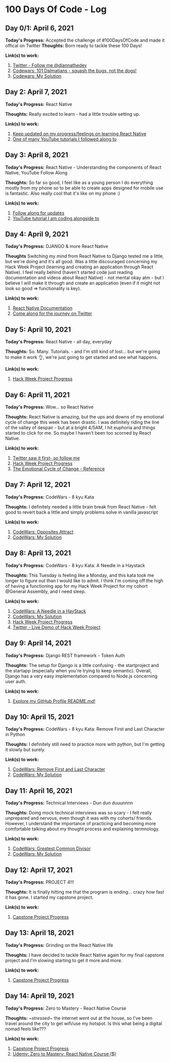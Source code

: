 # 100 Days Of Code - Log

## Day 0/1: April 6, 2021

**Today's Progress:** Accepted the challenge of #100DaysOfCode and made it offical on Twitter
**Thoughts:** Born ready to tackle these 100 Days!

**Link(s) to work:** 
1. [Twitter - Follow me @diannathedev](https://twitter.com/diannathedev)
2. [Codewars: 101 Dalmatians - squash the bugs, not the dogs!](https://www.codewars.com/kata/56f6919a6b88de18ff000b36/train/javascript)
3. [Codewars: My Solution](https://github.com/DiannaNguyen/code-every-day/blob/main/Day%201/101Dalmatians.js)

## Day 2: April 7, 2021

**Today's Progress:** React Native

**Thoughts:** Really excited to learn - had a little trouble setting up. 

**Link(s) to work:**
1. [Keep updated on my progress/feelings on learning React Native](https://twitter.com/diannathedev)
2. [One of many YouTube tutorials I followed along to](https://www.youtube.com/watch?v=ur6I5m2nTvk&list=PL4cUxeGkcC9ixPU-QkScoRBVxtPPzVjrQ)

## Day 3: April 8, 2021

**Today's Progress:** React Native - Understanding the components of React Native, YouTube Follow Along

**Thoughts:** So far so good, I feel like as a young person I do everything mostly from my phone so to be able to create apps designed for mobile use is fantastic. Also really cool that it's like on my phone :)

**Link(s) to work:**
1. [Follow along for updates](https://twitter.com/diannathedev)
2. [YouTube tutorial I am coding alongside to](https://www.youtube.com/watch?v=0-S5a0eXPoc&list=PLTjRvDozrdlxzQet01qZBt-sRG8bbDggv)

## Day 4: April 9, 2021

**Today's Progress:** DJANGO & more React Native

**Thoughts** Switching my mind from React Native to Django tested me a little, but we're doing and it's all good. Was a little discouraged concerning my Hack Week Project (learning and creating an application through React Native). I feel really behind (haven't started code just reading documentation and videos about React Native) - not mental okay atm - but I believe I will make it through and create an application (even if it might not look so good => functionality is key).

**Link(s) to work:**
1. [React Native Documentation](https://reactnative.dev/docs/getting-started)
2. [Come along for the journey on Twitter](https://twitter.com/diannathedev)

## Day 5: April 10, 2021

**Today's Progress:** React Native - all day, everyday

**Thoughts:** So. Many. Tutorials. - and I'm still kind of lost... but we're going to make it work 👌, we're just going to get started and see what happens.

**Link(s) to work:**
1. [Hack Week Project Progress](https://github.com/DiannaNguyen/quiz)

## Day 6: April 11, 2021

**Today's Progress:** Wow... so React Native

**Thoughts:** React Native is amazing, but the ups and downs of my emotional cycle of change this week has been drastic. I was definitely riding the line of the valley of despair - but at a bright 4/5AM, I hit euphoria and things started to click for me. So maybe I haven't been too scorned by React Native.

**Link(s) to work:**
1. [Twitter saw it first- so follow me](https://twitter.com/diannathedev)
2. [Hack Week Project Progress](https://github.com/DiannaNguyen/quiz)
3. [The Emotional Cycle of Change - Reference](https://th.bing.com/th/id/OIP.l73K4ZoI-ZeGbaRLWwrHnwHaFj?w=263&h=197&c=7&o=5&dpr=2&pid=1.7)

## Day 7: April 12, 2021 

**Today's Progress:** CodeWars - 8 kyu Kata

**Thoughts:** I definitely needed a little brain break from React Native - felt good to revert back a little and simply problems solve in vanilla javascript

**Link(s) to work:**
1. [CodeWars: Opposites Attract](https://www.codewars.com/kata/555086d53eac039a2a000083)
2. [CodeWars: My Solution](https://github.com/DiannaNguyen/code-every-day/blob/main/Day%207/OppositesAttract.js)

## Day 8: April 13, 2021

**Today's Progress:** CodeWars - 8 kyu Kata: A Needle in a Haystack

**Thoughts:** This Tuesday is feeling like a Monday, and this kata took me longer to figure out than I would like to admit. I think I'm coming off the high of having a functioning app for my Hack Week Project for my cohort @General Assembly, and I need sleep.

**Link(s) to work:**
1. [CodeWars: A Needle in a HayStack](https://www.codewars.com/kata/56676e8fabd2d1ff3000000c)
2. [CodeWars: My Solution](https://github.com/DiannaNguyen/code-every-day/blob/main/Day%208/ANeedleinaHaystack.js)
3. [Hack Week Project Progress](https://github.com/DiannaNguyen/quiz/commits/main)
4. [Twitter - Live Demo of Hack Week Project](https://twitter.com/diannathedev/status/1381990633812983808?s=20)

## Day 9: April 14, 2021

**Today's Progress:** Django REST framework - Token Auth

**Thoughts:** The setup for Django is a little confusing - the startproject and the startapp (especially when you're trying to keep semantic). Overall, Django has a very easy implementation compared to Node.js concerning user auth. 

**Link(s) to work:**
1. [Explore my GitHub Profile README.md!](https://github.com/DiannaNguyen/DiannaNguyen/blob/main/README.md)

## Day 10: April 15, 2021

**Today's Progress:** CodeWars - 8 kyu Kata: Remove First and Last Character in Python

**Thoughts:** I definitely still need to practice more with python, but I'm getting it slowly but surely.

**Link(s) to work:**
1. [CodeWars: Remove First and Last Character](https://www.codewars.com/kata/56bc28ad5bdaeb48760009b0)
2. [CodeWars: My Solution](https://github.com/DiannaNguyen/code-every-day/blob/main/Day%2010/RemoveFirstAndLastCharacter.py)

## Day 11: April 16, 2021

**Today's Progress:** Technical Interviews - Dun dun duuunnnn

**Thoughts:** Doing mock technical interviews was so scary - I felt really unprepared and nervous, even though it was with my cohorts/ friends. However, I understand the importance of practicing and becoming more comfortable talking about my thought process and explaining termnology. 

**Link(s) to work:**
1. [CodeWars: Greatest Common Divisor](https://www.codewars.com/kata/5500d54c2ebe0a8e8a0003fd)
2. [CodeWars: My Solution](https://github.com/DiannaNguyen/code-every-day/blob/main/Day%2011/GreatestCommonDivisor.py)

## Day 12: April 17, 2021

**Today's Progress:** PROJECT 4!!!

**Thoughts:** It is finally hitting me that the program is ending... crazy how fast it has gone. I started my capstone project.

**Link(s) to work:**
1. [Capstone Project Progress](https://github.com/DiannaNguyen/alignment)

## Day 13: April 18, 2021

**Today's Progress:** Grinding on the React Native life

**Thoughts:** I have decided to tackle React Native again for my final capstone project and I'm slowing starting to get it more and more.

**Link(s) to work:**
1. [Capstone Project Progress](https://github.com/DiannaNguyen/alignment)

## Day 14: April 19, 2021

**Today's Progress:** Zero to Mastery - React Native Course

**Thoughts:** *~stressed~* the internet went out at the house, so I've been travel around the city to get wifi/use my hotspot. Is this what being a digital nomad feels like???

**Link(s) to work:**
1. [Capstone Project Progress](https://github.com/DiannaNguyen/alignment)
2. [Udemy: Zero to Mastery: React Native Course ($)](https://www.udemy.com/course/complete-react-native-mobile-development-zero-to-mastery-with-hooks)

<!--
## Day 15: April 20, 2021 - Tuesday

**Today's Progress:** 

**Thoughts:** 

**Link(s) to work:**

## Day 16: April 21, 2021 - Wednesday

**Today's Progress:** 

**Thoughts:** 

**Link(s) to work:**

## Day 17: April 22, 2021 - Thursday

**Today's Progress:** 

**Thoughts:** 

**Link(s) to work:**

## Day 18: April 23, 2021 - Friday

**Today's Progress:** 

**Thoughts:** 

**Link(s) to work:**

## Day 19: April 24, 2021 - Saturday

**Today's Progress:** 

**Thoughts:** 

**Link(s) to work:**

## Day 20: April 25, 2021 - Sunday

**Today's Progress:** 

**Thoughts:** 

**Link(s) to work:**

## Day 21: April 26, 2021 - Monday

**Today's Progress:** 

**Thoughts:** 

**Link(s) to work:**
--!>
